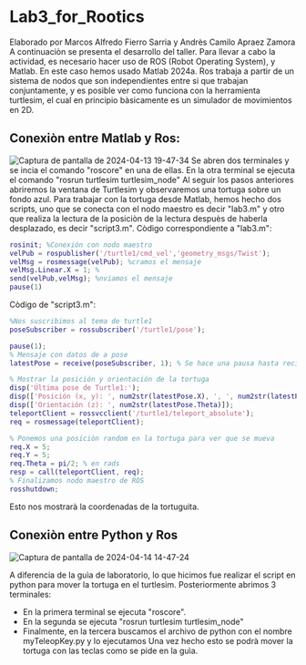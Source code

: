 # Lab3_for_Rootics
Elaborado por Marcos Alfredo Fierro Sarria y Andrès Camilo Apraez Zamora
A continuaciòn se presenta el desarrollo del taller.
Para llevar a cabo la actividad, es necesario hacer uso de ROS (Robot Operating System), y Matlab. En este caso hemos usado Matlab 2024a. 
Ros trabaja a partir de un sistema de nodos que son independientes entre si que trabajan conjuntamente, y es posible ver como funciona con la herramienta turtlesim, el cual en principio bàsicamente es un simulador de movimientos en 2D. 
## Conexiòn entre Matlab y Ros:
![Captura de pantalla de 2024-04-13 19-47-34](https://github.com/MarcosAlferoFierroSarriamfierros/Lab3_for_Rootics/assets/73545192/4d90fb66-aaf4-45b2-a2d2-065078005dc3)
Se abren dos terminales y se incia el comando "roscore" en una de ellas.
En la otra terminal se ejecuta el comando "rosrun turtlesim turtlesim_node"
Al seguir los pasos anteriores abriremos la ventana de Turtlesim y observaremos una tortuga sobre un fondo azul. Para trabajar con la tortuga desde Matlab, hemos hecho dos scripts, uno que se conecta con el nodo maestro es decir "lab3.m" y otro que realiza la lectura de la posiciòn de la lectura despuès de haberla desplazado, es decir "script3.m".
Còdigo correspondiente a "lab3.m":
```matlab
rosinit; %Conexión con nodo maestro
velPub = rospublisher('/turtle1/cmd_vel','geometry_msgs/Twist'); 
velMsg = rosmessage(velPub); %cramos el mensaje
velMsg.Linear.X = 1; %
send(velPub,velMsg); %nviamos el mensaje
pause(1)
``` 
Còdigo de "script3.m":
```matlab
%Nos suscribimos al tema de turtle1
poseSubscriber = rossubscriber('/turtle1/pose');

pause(1); 
% Mensaje con datos de a pose
latestPose = receive(poseSubscriber, 1); % Se hace una pausa hasta recibir un mensaje

% Mostrar la posición y orientación de la tortuga
disp('Última pose de Turtle1:');
disp(['Posición (x, y): ', num2str(latestPose.X), ', ', num2str(latestPose.Y)]);
disp(['Orientación (z): ', num2str(latestPose.Theta)]);
teleportClient = rossvcclient('/turtle1/teleport_absolute');
req = rosmessage(teleportClient);

% Ponemos una posiciòn random en la tortuga para ver que se mueva
req.X = 5; 
req.Y = 5; 
req.Theta = pi/2; % en rads
resp = call(teleportClient, req);
% Finalizamos nodo maestro de ROS
rosshutdown;
```

Esto nos mostrarà la coordenadas de la tortuguita.
## Conexiòn entre Python y Ros
![Captura de pantalla de 2024-04-14 14-47-24](https://github.com/MarcosAlferoFierroSarriamfierros/Lab3_for_Rootics/assets/73545192/a2c5d669-bac3-4a00-931a-758531b1d14d)

A diferencia de la guìa de laboratorio, lo que hicimos fue realizar el script en python para mover la tortuga en el turtlesim. Posteriormente abrimos 3 terminales:
- En la primera terminal se ejecuta "roscore".
- En la segunda se ejecuta "rosrun turtlesim turtlesim_node"
- Finalmente, en la tercera buscamos el archivo de python con el nombre myTeleopKey.py y lo ejecutamos
Una vez hecho esto se podrà mover la tortuga con las teclas como se pide en la guìa.
